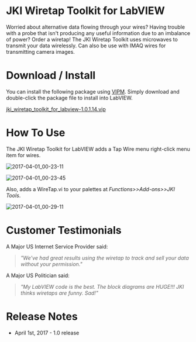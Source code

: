 # JKI Wiretap Toolkit for LabVIEW
Worried about alternative data flowing through your wires? Having trouble with a probe that isn't producing any useful information due to an imbalance of power? Order a wiretap! The JKI Wiretap Toolkit uses microwaves to transmit your data wirelessly. Can also be use with IMAQ wires for transmitting camera images.

# Download / Install
You can install the following package using [VIPM](http://vipm.jki.net). Simply download and double-click the package file to install into LabVIEW.

[jki_wiretap_toolkit_for_labview-1.0.1.14.vip](https://github.com/JKISoftware/JKI-Wiretap/releases/download/1.0/jki_wiretap_toolkit_for_labview-1.0.1.14.vip)

# How To Use
The JKI Wiretap Toolkit for LabVIEW adds a Tap Wire menu right-click menu item for wires.

![2017-04-01_00-23-11](https://cloud.githubusercontent.com/assets/381432/24576483/6cd4c3d0-1671-11e7-8a51-9a3a806e486b.png)

![2017-04-01_00-23-45](https://cloud.githubusercontent.com/assets/381432/24576493/9527479a-1671-11e7-8b2f-fc3bb17389db.png)

Also, adds a WireTap.vi to your palettes at *Functions>>Add-ons>>JKI Tools*.

![2017-04-01_00-29-11](https://cloud.githubusercontent.com/assets/381432/24576535/3bacfc90-1672-11e7-8901-6d5a87594ce0.png)

# Customer Testimonials

A Major US Internet Service Provider said:

> *"We've had great results using the wiretap to track and sell your data without your permission."*

A Major US Politician said:
> *"My LabVIEW code is the best. The block diagrams are HUGE!!! JKI thinks wiretaps are funny. Sad!"*

# Release Notes
* April 1st, 2017 - 1.0 release
